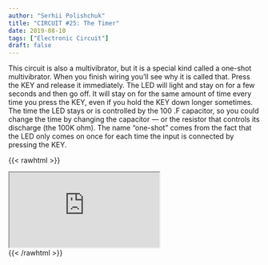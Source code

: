 ```yaml
---
author: "Serhii Polishchuk"
title: "CIRCUIT #25: The Timer"
date: 2019-08-10
tags: ["Electronic Circuit"]
draft: false
---
```

<!--more-->
This circuit is also a multivibrator, but it is a special kind called
a one-shot multivibrator. When you finish wiring you’ll see
why it is called that. Press the KEY and release it immediately.
The LED will light and stay on for a few seconds and then go
off. It will stay on for the same amount of time every time you
press the KEY, even if you hold the KEY down longer
sometimes. The time the LED stays or is controlled by the 100
.F capacitor, so you could change the time by changing the
capacitor — or the resistor that controls its discharge (the
100K ohm). The name “one-shot” comes from the fact that the
LED only comes on once for each time the input is connected
by pressing the KEY.

{{< rawhtml >}}
<div class="circuit-schema">
  <iframe src="https://www.falstad.com/circuit/circuitjs.html?cct=$+1+0.000005+45.7144713268909+75+5+50%0Ar+160+80+160+144+0+680%0Ar+272+64+272+144+0+100000%0Ar+432+64+432+144+0+5600%0Ar+432+144+336+144+0+10000%0At+208+208+160+208+0+1+-2.038730102756162+0.08692334592396568+100%0At+384+208+432+208+0+1+0.49359709699110443+0.5805204421931505+100%0A209+192+144+256+144+0+0.000009999999999999999+1.545133006486977+1%0As+64+160+64+240+0+1+false%0A162+160+0+160+64+2+default-led+1+0+0+0.01%0Av+576+320+576+16+0+0+40+3+0+0+0.5%0Aw+160+64+160+80+0%0Aw+160+144+160+192+0%0Aw+192+144+160+144+0%0Aw+64+160+64+144+0%0Aw+64+144+160+144+0%0Aw+64+240+64+304+0%0Aw+160+224+160+304+0%0Aw+432+224+432+304+0%0Aw+64+304+160+304+0%0Aw+160+304+432+304+0%0Aw+432+304+576+320+0%0Aw+432+192+432+144+0%0Aw+256+144+272+144+0%0Aw+384+208+272+144+0%0Aw+336+144+208+208+0%0Aw+432+64+432+16+0%0Aw+272+64+272+16+0%0Aw+160+0+272+16+0%0Aw+272+16+432+16+0%0Aw+432+16+576+16+0%0A"></iframe>
</div>
{{< /rawhtml >}}
